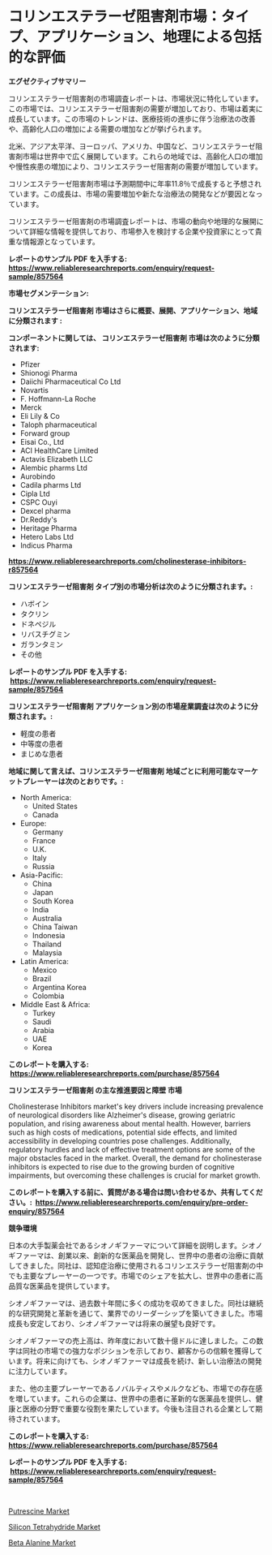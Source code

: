 <p><h1>コリンエステラーゼ阻害剤市場：タイプ、アプリケーション、地理による包括的な評価</h1></p><p><strong>エグゼクティブサマリー</strong></p>
<p><p>コリンエステラーゼ阻害剤の市場調査レポートは、市場状況に特化しています。この市場では、コリンエステラーゼ阻害剤の需要が増加しており、市場は着実に成長しています。この市場のトレンドは、医療技術の進歩に伴う治療法の改善や、高齢化人口の増加による需要の増加などが挙げられます。</p><p>北米、アジア太平洋、ヨーロッパ、アメリカ、中国など、コリンエステラーゼ阻害剤市場は世界中で広く展開しています。これらの地域では、高齢化人口の増加や慢性疾患の増加により、コリンエステラーゼ阻害剤の需要が増加しています。</p><p>コリンエステラーゼ阻害剤市場は予測期間中に年率11.8％で成長すると予想されています。この成長は、市場の需要増加や新たな治療法の開発などが要因となっています。</p><p>コリンエステラーゼ阻害剤の市場調査レポートは、市場の動向や地理的な展開について詳細な情報を提供しており、市場参入を検討する企業や投資家にとって貴重な情報源となっています。</p></p>
<p><strong>レポートのサンプル PDF を入手する: <a href="https://www.reliableresearchreports.com/enquiry/request-sample/857564">https://www.reliableresearchreports.com/enquiry/request-sample/857564</a></strong></p>
<p><strong>市場セグメンテーション:</strong></p>
<p><strong> コリンエステラーゼ阻害剤 市場はさらに概要、展開、アプリケーション、地域に分類されます :</strong></p>
<p><strong>コンポーネントに関しては、 コリンエステラーゼ阻害剤 市場は次のように分類されます: &nbsp;</strong></p>
<p><ul><li>Pfizer</li><li>Shionogi Pharma</li><li>Daiichi Pharmaceutical Co Ltd</li><li>Novartis</li><li>F. Hoffmann-La Roche</li><li>Merck</li><li>Eli Lily & Co</li><li>Taloph pharmaceutical</li><li>Forward group</li><li>Eisai Co., Ltd</li><li>ACI HealthCare Limited</li><li>Actavis Elizabeth LLC</li><li>Alembic pharms Ltd</li><li>Aurobindo</li><li>Cadila pharms Ltd</li><li>Cipla Ltd</li><li>CSPC Ouyi</li><li>Dexcel pharma</li><li>Dr.Reddy's</li><li>Heritage Pharma</li><li>Hetero Labs Ltd</li><li>Indicus Pharma</li></ul></p>
<p><strong><a href="https://www.reliableresearchreports.com/cholinesterase-inhibitors-r857564">https://www.reliableresearchreports.com/cholinesterase-inhibitors-r857564</a></strong></p>
<p><strong> コリンエステラーゼ阻害剤 タイプ別の市場分析は次のように分類されます。:</strong></p>
<p><ul><li>ハボイン</li><li>タクリン</li><li>ドネペジル</li><li>リバスチグミン</li><li>ガランタミン</li><li>その他</li></ul></p>
<p><strong>レポートのサンプル PDF を入手する: &nbsp;<a href="https://www.reliableresearchreports.com/enquiry/request-sample/857564">https://www.reliableresearchreports.com/enquiry/request-sample/857564</a></strong></p>
<p><strong> コリンエステラーゼ阻害剤 アプリケーション別の市場産業調査は次のように分類されます。:</strong></p>
<p><ul><li>軽度の患者</li><li>中等度の患者</li><li>まじめな患者</li></ul></p>
<p><strong>地域に関して言えば、コリンエステラーゼ阻害剤 地域ごとに利用可能なマーケットプレーヤーは次のとおりです。:</strong></p>
<p><ul>
    <li>
        North America:
        <ul>
            <li>United States</li>
            <li>Canada</li>
        </ul>
    </li>
    <li>
        Europe:
        <ul>
            <li>Germany</li>
            <li>France</li>
            <li>U.K.</li>
            <li>Italy</li>
            <li>Russia</li>
        </ul>
    </li>
    <li>
        Asia-Pacific:
        <ul>
            <li>China</li>
            <li>Japan</li>
            <li>South Korea</li>
            <li>India</li>
            <li>Australia</li>
            <li>China Taiwan</li>
            <li>Indonesia</li>
            <li>Thailand</li>
            <li>Malaysia</li>
        </ul>
    </li>
    <li>
        Latin America:
        <ul>
            <li>Mexico</li>
            <li>Brazil</li>
            <li>Argentina Korea</li>
            <li>Colombia</li>
        </ul>
    </li>
    <li>
        Middle East & Africa:
        <ul>
            <li>Turkey</li>
            <li>Saudi</li>
            <li>Arabia</li>
            <li>UAE</li>
            <li>Korea</li>
        </ul>
    </li>
    </ul></p>
<p><strong>このレポートを購入する: &nbsp;<a href="https://www.reliableresearchreports.com/purchase/857564">https://www.reliableresearchreports.com/purchase/857564</a></strong></p>
<p><strong>コリンエステラーゼ阻害剤 の主な推進要因と障壁 市場</strong></p>
<p><p>Cholinesterase Inhibitors market's key drivers include increasing prevalence of neurological disorders like Alzheimer's disease, growing geriatric population, and rising awareness about mental health. However, barriers such as high costs of medications, potential side effects, and limited accessibility in developing countries pose challenges. Additionally, regulatory hurdles and lack of effective treatment options are some of the major obstacles faced in the market. Overall, the demand for cholinesterase inhibitors is expected to rise due to the growing burden of cognitive impairments, but overcoming these challenges is crucial for market growth.</p></p>
<p><strong>このレポートを購入する前に、質問がある場合は問い合わせるか、共有してください。:&nbsp; <a href="https://www.reliableresearchreports.com/enquiry/pre-order-enquiry/857564">https://www.reliableresearchreports.com/enquiry/pre-order-enquiry/857564</a></strong></p>
<p><strong>競争環境</strong></p>
<p><p>日本の大手製薬会社であるシオノギファーマについて詳細を説明します。シオノギファーマは、創業以来、創新的な医薬品を開発し、世界中の患者の治療に貢献してきました。同社は、認知症治療に使用されるコリンエステラーゼ阻害剤の中でも主要なプレーヤーの一つです。市場でのシェアを拡大し、世界中の患者に高品質な医薬品を提供しています。</p><p>シオノギファーマは、過去数十年間に多くの成功を収めてきました。同社は継続的な研究開発と革新を通じて、業界でのリーダーシップを築いてきました。市場成長も安定しており、シオノギファーマは将来の展望も良好です。</p><p>シオノギファーマの売上高は、昨年度において数十億ドルに達しました。この数字は同社の市場での強力なポジションを示しており、顧客からの信頼を獲得しています。将来に向けても、シオノギファーマは成長を続け、新しい治療法の開発に注力しています。</p><p>また、他の主要プレーヤーであるノバルティスやメルクなども、市場での存在感を増しています。これらの企業は、世界中の患者に革新的な医薬品を提供し、健康と医療の分野で重要な役割を果たしています。今後も注目される企業として期待されています。</p></p>
<p><strong>このレポートを購入する: &nbsp; <a href="https://www.reliableresearchreports.com/purchase/857564">https://www.reliableresearchreports.com/purchase/857564</a></strong></p>
<p><strong>レポートのサンプル PDF を入手する: &nbsp;<a href="https://www.reliableresearchreports.com/enquiry/request-sample/857564">https://www.reliableresearchreports.com/enquiry/request-sample/857564</a></strong><strong></strong></p>
<p>&nbsp;</p>
<p><p><a href="https://copper-carbon-84f.notion.site/Putrescine-Market-Centers-on-Aspects-such-as-Market-Growth-Market-Share-Market-Opportunity-and-Pr-ad73d1b24b63451facd987accff2c233">Putrescine Market</a></p><p><a href="https://cedar-agate-3da.notion.site/Silicon-Tetrahydride-Market-Size-Evaluating-its-Market-Trends-Growth-and-Projections-2024-2031-bc8aa3791af34bb4a30a33cebda9624e">Silicon Tetrahydride Market</a></p><p><a href="https://circular-yam-9b9.notion.site/Beta-Alanine-Market-Provides-Detailed-Segmentation-of-this-Market-based-on-Type-Application-and-Re-25ad89f56a1246ea87469a93e21820e5">Beta Alanine Market</a></p></p>